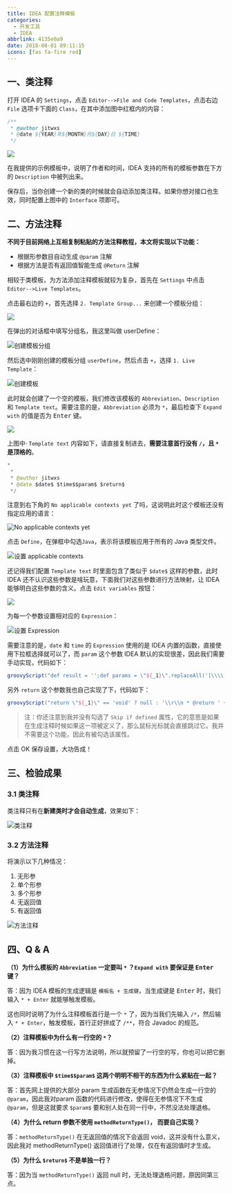 ```yaml
---
title: IDEA 配置注释模板
categories:
  - 开发工具
  - IDEA
abbrlink: 4135e0a9
date: 2018-08-01 09:11:15
icons: [fas fa-fire red]
---
```


## 一、类注释

打开 IDEA 的 `Settings`，点击 `Editor-->File and Code Templates`，点击右边 `File` 选项卡下面的 `Class`，在其中添加图中红框内的内容：

```java
/**
 * @author jitwxs
 * @date ${YEAR}年${MONTH}月${DAY}日 ${TIME}
 */
```

![](https://cdn.jsdelivr.net/gh/jitwxs/cdn/blog/posts/201901/20190123201211263.png)

在我提供的示例模板中，说明了作者和时间，IDEA 支持的所有的模板参数在下方的 `Description` 中被列出来。

保存后，当你创建一个新的类的时候就会自动添加类注释。如果你想对接口也生效，同时配置上图中的 `Interface` 项即可。

## 二、方法注释

**不同于目前网络上互相复制粘贴的方法注释教程，本文将实现以下功能：**
 
- 根据形参数目自动生成 `@param` 注解
- 根据方法是否有返回值智能生成 `@Return` 注解

相较于类模板，为方法添加注释模板就较为复杂，首先在 `Settings` 中点击 `Editor-->Live Templates`。

点击最右边的 `+`，首先选择 `2. Template Group...` 来创建一个模板分组：

![](https://cdn.jsdelivr.net/gh/jitwxs/cdn/blog/posts/201901/20190123201855342.png)

在弹出的对话框中填写分组名，我这里叫做 userDefine：

![创建模板分组](https://cdn.jsdelivr.net/gh/jitwxs/cdn/blog/posts/201901/20190123202104218.png)

然后选中刚刚创建的模板分组 `userDefine`，然后点击 `+`，选择 `1. Live Template`：

![创建模板](https://cdn.jsdelivr.net/gh/jitwxs/cdn/blog/posts/201901/20190123202225989.png)

此时就会创建了一个空的模板，我们修改该模板的 `Abbreviation`、`Description` 和 `Template text`。需要注意的是，`Abbreviation` 必须为 `*`，最后检查下 `Expand with` 的值是否为 <kbd>Enter</kbd> 键。

![](https://cdn.jsdelivr.net/gh/jitwxs/cdn/blog/posts/201907/20190729235756426.png)

上图中· `Template text` 内容如下，请直接复制进去，**需要注意首行没有 `/`，且 `*` 是顶格的**。

```java
*
 * 
 * @author jitwxs
 * @date $date$ $time$$param$ $return$
 */
```

注意到右下角的 `No applicable contexts yet` 了吗，这说明此时这个模板还没有指定应用的语言：

![No applicable contexts yet](https://cdn.jsdelivr.net/gh/jitwxs/cdn/blog/posts/201907/20190730000025806.png)

点击 `Define`，在弹框中勾选`Java`，表示将该模板应用于所有的 Java 类型文件。

![设置 applicable contexts](https://cdn.jsdelivr.net/gh/jitwxs/cdn/blog/posts/201907/20190730000437518.png)

还记得我们配置 `Template text` 时里面包含了类似于 `$date$` 这样的参数，此时 IDEA 还不认识这些参数是啥玩意，下面我们对这些参数进行方法映射，让 IDEA 能够明白这些参数的含义。点击 `Edit variables` 按钮：

![](https://cdn.jsdelivr.net/gh/jitwxs/cdn/blog/posts/201907/20190730000545850.png)

为每一个参数设置相对应的 `Expression`：

![设置 Expression](https://cdn.jsdelivr.net/gh/jitwxs/cdn/blog/posts/201907/20190730000854659.png)

需要注意的是，`date` 和 `time` 的 `Expression` 使用的是 IDEA 内置的函数，直接使用下拉框选择就可以了，而 `param` 这个参数 IDEA 默认的实现很差，因此我们需要手动实现，代码如下：

```groovy
groovyScript("def result = '';def params = \"${_1}\".replaceAll('[\\\\[|\\\\]|\\\\s]', '').split(',').toList(); for(i = 0; i < params.size(); i++) {if(params[i] != '')result+='* @param ' + params[i] + ((i < params.size() - 1) ? '\\r\\n ' : '')}; return result == '' ? null : '\\r\\n ' + result", methodParameters())
```

另外 `return` 这个参数我也自己实现了下，代码如下：

```groovy
groovyScript("return \"${_1}\" == 'void' ? null : '\\r\\n * @return ' + \"${_1}\"", methodReturnType())
```

>注：你还注意到我并没有勾选了 `Skip if defined` 属性，它的意思是如果在生成注释时候如果这一项被定义了，那么鼠标光标就会直接跳过它。我并不需要这个功能，因此有被勾选该属性。

点击 OK 保存设置，大功告成！

## 三、检验成果

### 3.1 类注释

类注释只有在**新建类时才会自动生成**，效果如下：

![类注释](https://cdn.jsdelivr.net/gh/jitwxs/cdn/blog/posts/201907/20190730001256977.png)

### 3.2 方法注释

将演示以下几种情况：

1. 无形参
2. 单个形参
3. 多个形参
4. 无返回值
5. 有返回值

![方法注释](https://cdn.jsdelivr.net/gh/jitwxs/cdn/blog/posts/201907/20190730001836247.png)

## 四、Q & A

**（1）为什么模板的 `Abbreviation` 一定要叫 `*` ？`Expand with` 要保证是  <kbd>Enter</kbd>  键？**

答：因为 IDEA 模板的生成逻辑是 `模板名 + 生成键`，当生成键是 <kbd>Enter</kbd> 时，我们输入 `* + Enter` 就能够触发模板。

这也同时说明了为什么注释模板首行是一个 `*` 了，因为当我们先输入 `/*`，然后输入 `* + Enter`，触发模板，首行正好拼成了 `/**`，符合 Javadoc 的规范。

**（2）注释模板中为什么有一行空的 `*`？**

答：因为我习惯在这一行写方法说明，所以就预留了一行空的写，你也可以把它删掉。

**（3）注释模板中 `$time$$param$` 这两个明明不相干的东西为什么紧贴在一起？**

答：首先网上提供的大部分 param 生成函数在无参情况下仍然会生成一行空的 `@param`，因此我对param 函数的代码进行修改，使得在无参情况下不生成 `@param`，但是这就要求 `$param$` 要和别人处在同一行中，不然没法处理退格。

**（4）为什么 return 参数不使用 `methodReturnType()`， 而要自己实现？**

答：`methodReturnType()` 在无返回值的情况下会返回 void，这并没有什么意义，因此我对 methodReturnType() 返回值进行了处理，仅在有返回值时才生成。

**（5）为什么 `$return$` 不是单独一行？**

答：因为当 `methodReturnType()` 返回 null 时，无法处理退格问题，原因同第三点。
